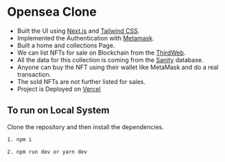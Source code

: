 # Opensea Clone

- Built the UI using [Next.js](https://nextjs.org/) and [Tailwind CSS](https://tailwindcss.com/).
- Implemented the Authentication with [Metamask](https://metamask.io/).
- Built a home and collections Page.
- We can list NFTs for sale on Blockchain from the [ThirdWeb](https://thirdweb.com/).
- All the data for this collection is coming from the [Sanity](https://www.sanity.io/) database.
- Anyone can buy the NFT using their wallet like MetaMask and do a real transaction.
- The sold NFTs are not further listed for sales.
- Project is Deployed on [Vercel](https://vercel.com/)

## To run on Local System

Clone the repository and then install the dependencies.

```bash
1. npm i

2. npm run dev or yarn dev
```

